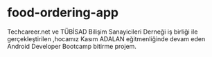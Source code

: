# food-ordering-app

Techcareer.net ve TÜBİSAD Bilişim Sanayicileri Derneği iş birliği ile gerçekleştirilen ,hocamız Kasım ADALAN eğitmenliğinde devam eden Android Developer Bootcamp bitirme projem.

